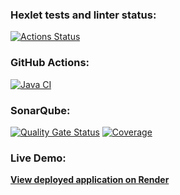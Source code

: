 ### Hexlet tests and linter status:
[![Actions Status](https://github.com/AMOrlovSev/java-project-72/actions/workflows/hexlet-check.yml/badge.svg)](https://github.com/AMOrlovSev/java-project-72/actions)

### GitHub Actions:
[![Java CI](https://github.com/AMOrlovSev/java-project-72/actions/workflows/JavaCI.yml/badge.svg)](https://github.com/AMOrlovSev/java-project-72/actions/workflows/JavaCI.yml)

### SonarQube:
[![Quality Gate Status](https://sonarcloud.io/api/project_badges/measure?project=AMOrlovSev_java-project-72&metric=alert_status)](https://sonarcloud.io/summary/new_code?id=AMOrlovSev_java-project-72)
[![Coverage](https://sonarcloud.io/api/project_badges/measure?project=AMOrlovSev_java-project-72&metric=coverage)](https://sonarcloud.io/summary/new_code?id=AMOrlovSev_java-project-72)


### Live Demo:
 [**View deployed application on Render**](https://java-project-72-iaqe.onrender.com)

